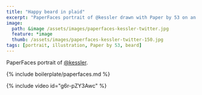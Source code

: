 ```yaml
---
title: "Happy beard in plaid"
excerpt: "PaperFaces portrait of @kessler drawn with Paper by 53 on an iPad."
image: 
  path: &image /assets/images/paperfaces-kessler-twitter.jpg 
  feature: *image
  thumb: /assets/images/paperfaces-kessler-twitter-150.jpg
tags: [portrait, illustration, Paper by 53, beard]
---
```


PaperFaces portrait of [@kessler](http://twitter.com/kessler).

{% include boilerplate/paperfaces.md %}

{% include video id="g6r-pZY3Awc" %}
